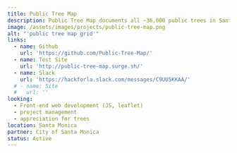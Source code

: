 ```yaml
---
title: Public Tree Map
description: Public Tree Map documents all ~36,000 public trees in Santa Monica's urban forest. The map includes contextual information compiled from open datasets and digitized city records. To reflect tree plantings and removals, the map updates every day.
image: /assets/images/projects/public-tree-map.png
alt: "'public tree map grid'"
links: 
  - name: Github
    url: 'https://github.com/Public-Tree-Map/'
  - name: Test Site
    url: 'http://public-tree-map.surge.sh/'
  - name: Slack
    url: 'https://hackforla.slack.com/messages/C9UU5KKAA/'
  # - name: Site
  #   url: ''
looking: 
  - Front-end web development (JS, leaflet) 
  - project management 
  - appreciation for trees
location: Santa Monica
partner: City of Santa Monica
status: Active
---
```

